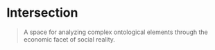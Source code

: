 # Intersection

> A space for analyzing complex ontological elements through the economic facet of social reality.
